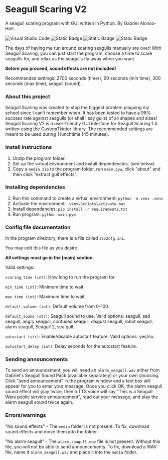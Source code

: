 # Seagull Scaring V2
A seagull scaring program with GUI written in Python.
By Gabriel Alonso-Holt.

![Visual Studio Code](https://img.shields.io/badge/Visual%20Studio%20Code-0078d7.svg?style=for-the-badge&logo=visual-studio-code&logoColor=white)
![Static Badge](https://img.shields.io/badge/formatter-black-formatter)
![Static Badge](https://img.shields.io/badge/linter-pylint-linter)
![Static Badge](https://img.shields.io/badge/type_checker-mypy-blue)

The days of having me run around scaring seagulls manually are over! With Seagull Scaring, you can just start the program, choose a time to scare seagulls for, and relax as the seagulls fly away when you want.

**Before you proceed, sound effects are not included!**

Recommended settings: 2700 seconds (timer), 60 seconds (min time), 300 seconds (max time), seagull (sound).

### About this project
Seagull Scaring was created to stop the biggest problem plaguing my school since I can’t remember when. 
It has been tested to have a 98% success rate against seagulls (or shall I say gulls) of all shapes and sizes! 
Seagull Scaring V2 is a user-friendly GUI interface for Seagull Scaring 1.4 written using the CustomTkinter library. 
The recommended settings are meant to be used during 1 lunchtime (45 minutes).

### Install instructions
1. Unzip the program folder.
2. Set up the virtual environment and install dependencies. (see below)
3. Copy a `media.zip` to the program folder, run `main.pyw`, click "about" and then click "extract gull effects".

### Installing dependencies
1. Run this command to create a virtual environment: `python -m venv .venv`
2. Activate the environment: `.venv\Scripts\activate.bat`
3. Install dependencies: `pip install -r requirements.txt`
4. Run program: `python main.pyw`

### Config file documentation
In the program directory, there is a file called `ssv2cfg.ini`.

You may edit this file as you desire.

**All settings must go in the [main] section.**

Valid settings: 

`scaring_time (int)`: How long to run the program for.

`min_time (int)`: Minimum time to wait.

`max_time (int)`: Maximum time to wait.

`default_volume (int)`: Default volume from 0-100.

`default_sound (str)`: Seagull sound to use. Valid options: seagull, sad seagull, angry seagull, confused seagull, disgust seagull, robot seagull, alarm seagull, Seagull 2, sea gull.

`autostart (str)`: Enable/disable autostart feature. Valid options: yes/no.

`autostart_delay (int)`: Delay seconds for the autostart feature.

### Sending announcements
To send an announcement, you will need an `alarm_seagull.wav` either from Gabriel's Seagull Sound Pack (available separately) or your own choosing.
Click "send announcement" in the program window and a text box will appear for you to enter your message.
Once you click OK, the alarm seagull sound effect will play twice, then a TTS voice will say "This is a Seagull Wars public service announcement", read out your message, and play the alarm seagull sound twice again.

### Errors/warnings
"No sound effects" - The `media` folder is not present. To fix, download sound effects and move them into the folder.

"No alarm seagull" - The `alarm_seagull.wav` file is not present. Without this file, you will not be able to send announcements. To fix, download a WAV file, name it `alarm_seagull.wav` and place it into the `media` folder.
